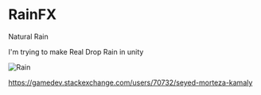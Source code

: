 # RainFX
Natural Rain

I'm trying to make Real Drop Rain in unity

![Rain](https://user-images.githubusercontent.com/16706911/34388772-d55c333a-eb4a-11e7-818a-ab94a2871f0c.gif)


https://gamedev.stackexchange.com/users/70732/seyed-morteza-kamaly
